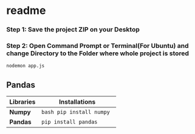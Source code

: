 # readme

### Step 1: Save the project ZIP on your Desktop
### Step 2: Open Command Prompt or Terminal(For Ubuntu) and change Directory to the Folder where whole project is stored

```bash
nodemon app.js
```

## Pandas
| Libraries | Installations |
| --- | --- |
| **Numpy** | ```bash pip install numpy ``` |
| **Pandas** | `pip install pandas` |

